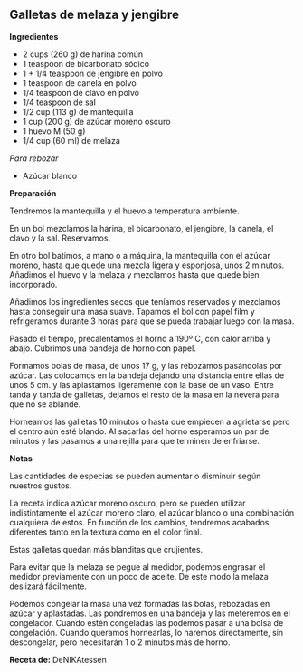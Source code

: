 ## Galletas de melaza y jengibre

**Ingredientes**

- 2 cups (260 g) de harina común
- 1 teaspoon de bicarbonato sódico
- 1 + 1/4 teaspoon de jengibre en polvo
- 1 teaspoon de canela en polvo
- 1/4 teaspoon de clavo en polvo
- 1/4 teaspoon de sal
- 1/2 cup (113 g) de mantequilla
- 1 cup (200 g) de azúcar moreno oscuro
- 1 huevo M (50 g)
- 1/4 cup (60 ml) de melaza

*Para rebozar*

- Azúcar blanco

**Preparación**

Tendremos la mantequilla y el huevo a temperatura ambiente.

En un bol mezclamos la harina, el bicarbonato, el jengibre, la canela, el clavo y la sal. Reservamos.

En otro bol batimos, a mano o a máquina, la mantequilla con el azúcar moreno, hasta que quede una mezcla ligera y esponjosa, unos 2 minutos. Añadimos el huevo y la melaza y mezclamos hasta que quede bien incorporado. 

Añadimos los ingredientes secos que teníamos reservados y mezclamos hasta conseguir una masa suave. Tapamos el bol con papel film y refrigeramos durante 3 horas para que se pueda trabajar luego con la masa.

Pasado el tiempo, precalentamos el horno a 190º C, con calor arriba y abajo. Cubrimos una bandeja de horno con papel.

Formamos bolas de masa, de unos 17 g, y las rebozamos pasándolas por azúcar. Las colocamos en la bandeja dejando una distancia entre ellas de unos 5 cm. y las aplastamos ligeramente con la base de un vaso. Entre tanda y tanda de galletas, dejamos el resto de la masa en la nevera para que no se ablande.

Horneamos las galletas 10 minutos o hasta que empiecen a agrietarse pero el centro aún esté blando. Al sacarlas del horno esperamos un par de minutos y las pasamos a una rejilla para que terminen de enfriarse.

**Notas**

Las cantidades de especias se pueden aumentar o disminuir según nuestros gustos. 

La receta indica azúcar moreno oscuro, pero se pueden utilizar indistintamente el azúcar moreno claro, el azúcar blanco o una combinación cualquiera de estos. En función de los cambios, tendremos acabados diferentes tanto en la textura como en el color final.

Estas galletas quedan más blanditas que crujientes.

Para evitar que la melaza se pegue al medidor, podemos engrasar el medidor previamente con un poco de aceite. De este modo la melaza deslizará fácilmente.

Podemos congelar la masa una vez formadas las bolas, rebozadas en azúcar y aplastadas. Las pondremos en una bandeja y las meteremos en el congelador. Cuando estén congeladas las podemos pasar a una bolsa de congelación. Cuando queramos hornearlas, lo haremos directamente, sin descongelar, pero necesitarán 1 o 2 minutos más de horno.

**Receta de:** DeNIKAtessen